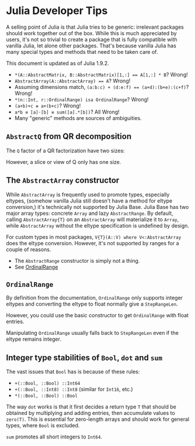 # Julia Developer Tips

A selling point of Julia is that Julia tries to be generic: irrelevant packages should work together out of the box. While this is much appreciated by users, it's not so trivial to create a package that is fully compatible with vanilla Julia, let alone other packages. That's because vanilla Julia has many special types and methods that need to be taken care of.

This document is updated as of Julia 1.9.2.

- `*(A::AbstractMatrix, B::AbstractMatrix)[1,:] == A[1,:] * B`? Wrong!
- `AbstractArray(A::AbstractArray) == A`? Wrong!
- Assuming dimensions match, `(a:b:c) + (d:e:f) == (a+d):(b+e):(c+f)`? Wrong!
- `*(n::Int, r::OrdinalRange) isa OrdinalRange`? Wrong!
- `(a+b)+c ≡ a+(b+c)`? Wrong!
- `a*b ≡ [a]⋅[b] ≡ sum([a].*[b])`? All Wrong!
- Many "generic" methods are sources of ambiguities.

## `AbstractQ` from QR decomposition

The `Q` factor of a QR factorization have two sizes:


However, a slice or view of Q only has one size.

## The `AbstractArray` constructor

While `AbstractArray` is frequently used to promote types, especially eltypes, (somehow vanilla Julia still doesn't have a method for eltype conversion,) it's technically not supported by Julia Base. Julia Base has two major array types: concrete `Array` and lazy `AbstractRange`. By default, calling `AbstractArray{T}` on an `AbstractArray` will materialize it to `Array`, while `AbstractArray` without the eltype specification is undefined by design.

For custom types in most packages, `V{T}(A::V) where V<:AbstractArray` does the eltype conversion. However, it's not supported by ranges for a couple of reasons.
- The `AbstractRange` constructor is simply not a thing.
- See [OrdinalRange](@ref)

## `OrdinalRange`

By definition from the documentation, `OrdinalRange` only supports integer eltypes and converting the eltype to float normally give a `StepRangeLen`.

However, you could use the basic constructor to get `OrdinalRange` with float entries.

Manipulating `OrdinalRange` usually falls back to `StepRangeLen` even if the eltype remains integer.

## Integer type stabilities of `Bool`, `dot` and `sum`

The vast issues that `Bool` has is because of these rules:
- `+(::Bool, ::Bool) ::Int64`
- `+(::Bool, ::Int8) ::Int8` (similar for `Int16`, etc.)
- `*(::Bool, ::Bool) ::Bool` 

The way `dot` works is that it first decides a return type `T` that should be obtained by multiplying and adding entries, then accumulate values to `zero(T)`. This is essential for zero-length arrays and should work for general types, where `Bool` is excluded.

`sum` promotes all short integers to `Int64`.
